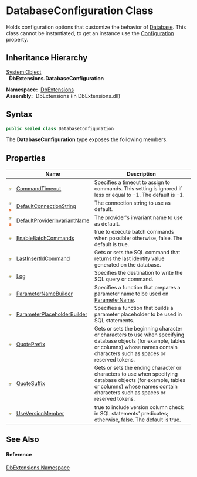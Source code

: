 DatabaseConfiguration Class
===========================
  Holds configuration options that customize the behavior of [Database][1]. This class cannot be instantiated, to get an instance use the [Configuration][2] property.


Inheritance Hierarchy
---------------------
[System.Object][3]  
  **DbExtensions.DatabaseConfiguration**  

  **Namespace:**  [DbExtensions][4]  
  **Assembly:**  DbExtensions (in DbExtensions.dll)

Syntax
------

```csharp
public sealed class DatabaseConfiguration
```

The **DatabaseConfiguration** type exposes the following members.


Properties
----------

                                   | Name                              | Description                                                                                                                                                                                   
---------------------------------- | --------------------------------- | --------------------------------------------------------------------------------------------------------------------------------------------------------------------------------------------- 
![Public property]                 | [CommandTimeout][5]               | Specifies a timeout to assign to commands. This setting is ignored if less or equal to -1. The default is -1.                                                                                 
![Public property]![Static member] | [DefaultConnectionString][6]      | The connection string to use as default.                                                                                                                                                      
![Public property]![Static member] | [DefaultProviderInvariantName][7] | The provider's invariant name to use as default.                                                                                                                                              
![Public property]                 | [EnableBatchCommands][8]          | true to execute batch commands when possible; otherwise, false. The default is true.                                                                                                          
![Public property]                 | [LastInsertIdCommand][9]          | Gets or sets the SQL command that returns the last identity value generated on the database.                                                                                                  
![Public property]                 | [Log][10]                         | Specifies the destination to write the SQL query or command.                                                                                                                                  
![Public property]                 | [ParameterNameBuilder][11]        | Specifies a function that prepares a parameter name to be used on [ParameterName][12].                                                                                                        
![Public property]                 | [ParameterPlaceholderBuilder][13] | Specifies a function that builds a parameter placeholder to be used in SQL statements.                                                                                                        
![Public property]                 | [QuotePrefix][14]                 | Gets or sets the beginning character or characters to use when specifying database objects (for example, tables or columns) whose names contain characters such as spaces or reserved tokens. 
![Public property]                 | [QuoteSuffix][15]                 | Gets or sets the ending character or characters to use when specifying database objects (for example, tables or columns) whose names contain characters such as spaces or reserved tokens.    
![Public property]                 | [UseVersionMember][16]            | true to include version column check in SQL statements' predicates; otherwise, false. The default is true.                                                                                    


See Also
--------

#### Reference
[DbExtensions Namespace][4]  

[1]: ../Database/README.md
[2]: ../Database/Configuration.md
[3]: http://msdn.microsoft.com/en-us/library/e5kfa45b
[4]: ../README.md
[5]: CommandTimeout.md
[6]: DefaultConnectionString.md
[7]: DefaultProviderInvariantName.md
[8]: EnableBatchCommands.md
[9]: LastInsertIdCommand.md
[10]: Log.md
[11]: ParameterNameBuilder.md
[12]: http://msdn.microsoft.com/en-us/library/109h62zs
[13]: ParameterPlaceholderBuilder.md
[14]: QuotePrefix.md
[15]: QuoteSuffix.md
[16]: UseVersionMember.md
[Public property]: ../../icons/pubproperty.gif "Public property"
[Static member]: ../../icons/static.gif "Static member"